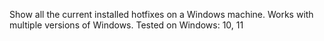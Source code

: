 Show all the current installed hotfixes on a Windows machine.
Works with multiple versions of Windows.
Tested on Windows: 10, 11
